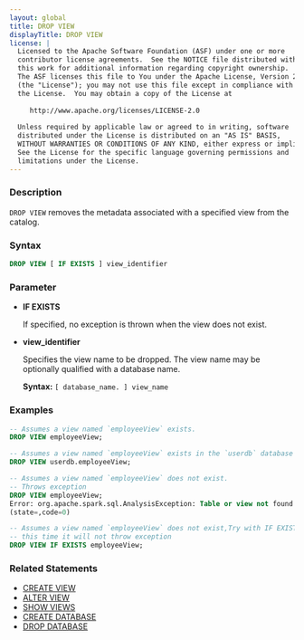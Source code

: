 ```yaml
---
layout: global
title: DROP VIEW
displayTitle: DROP VIEW 
license: |
  Licensed to the Apache Software Foundation (ASF) under one or more
  contributor license agreements.  See the NOTICE file distributed with
  this work for additional information regarding copyright ownership.
  The ASF licenses this file to You under the Apache License, Version 2.0
  (the "License"); you may not use this file except in compliance with
  the License.  You may obtain a copy of the License at
 
     http://www.apache.org/licenses/LICENSE-2.0
 
  Unless required by applicable law or agreed to in writing, software
  distributed under the License is distributed on an "AS IS" BASIS,
  WITHOUT WARRANTIES OR CONDITIONS OF ANY KIND, either express or implied.
  See the License for the specific language governing permissions and
  limitations under the License.
---
```


### Description

`DROP VIEW` removes the metadata associated with a specified view from the catalog.

### Syntax

```sql
DROP VIEW [ IF EXISTS ] view_identifier
```

### Parameter

* **IF EXISTS**

    If specified, no exception is thrown when the view does not exist.

* **view_identifier**

    Specifies the view name to be dropped. The view name may be optionally qualified with a database name.

    **Syntax:** `[ database_name. ] view_name`

### Examples

```sql
-- Assumes a view named `employeeView` exists.
DROP VIEW employeeView;

-- Assumes a view named `employeeView` exists in the `userdb` database
DROP VIEW userdb.employeeView;

-- Assumes a view named `employeeView` does not exist.
-- Throws exception
DROP VIEW employeeView;
Error: org.apache.spark.sql.AnalysisException: Table or view not found: employeeView;
(state=,code=0)

-- Assumes a view named `employeeView` does not exist,Try with IF EXISTS
-- this time it will not throw exception
DROP VIEW IF EXISTS employeeView;
```

### Related Statements

* [CREATE VIEW](sql-ref-syntax-ddl-create-view.html)
* [ALTER VIEW](sql-ref-syntax-ddl-alter-view.html)
* [SHOW VIEWS](sql-ref-syntax-aux-show-views.html)
* [CREATE DATABASE](sql-ref-syntax-ddl-create-database.html)
* [DROP DATABASE](sql-ref-syntax-ddl-drop-database.html)


